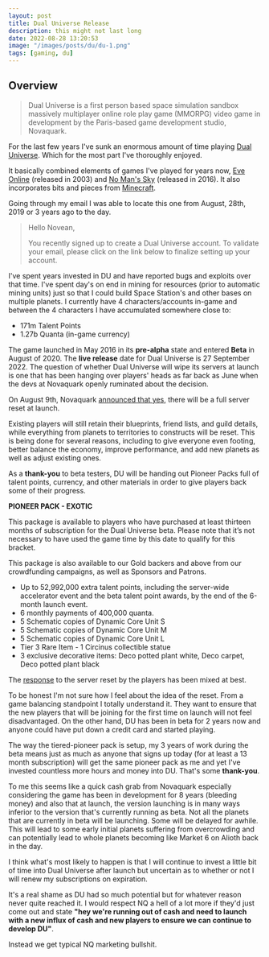 ```yaml
---
layout: post
title: Dual Universe Release
description: this might not last long
date: 2022-08-28 13:20:53
image: "/images/posts/du/du-1.png"
tags: [gaming, du]
---
```


## Overview

> Dual Universe is a first person based space simulation sandbox massively
> multiplayer online role play game (MMORPG) video game in development by the
> Paris-based game development studio, Novaquark.

For the last few years I've sunk an enormous amount of time playing
[Dual Universe](https://www.dualuniverse.game/). Which for the most part I've
thoroughly enjoyed.

It basically combined elements of games I've played for years now,
[Eve Online](https://www.eveonline.com/) (released in 2003) and
[No Man's Sky](https://www.nomanssky.com/) (released in 2016). It also
incorporates bits and pieces from [Minecraft](https://www.minecraft.net/).

Going through my email I was able to locate this one from August, 28th, 2019 or
3 years ago to the day.

> Hello Novean,
>
> You recently signed up to create a Dual Universe account. To validate your
> email, please click on the link below to finalize setting up your account.

I've spent years invested in DU and have reported bugs and exploits over that
time. I've spent day's on end in mining for resources (prior to automatic mining
units) just so that I could build Space Station's and other bases on multiple
planets. I currently have 4 characters/accounts in-game and between the 4
characters I have accumulated somewhere close to:

- 171m Talent Points
- 1.27b Quanta (in-game currency)

The game launched in May 2016 in its **pre-alpha** state and entered **Beta** in
August of 2020. The **live release** date for Dual Universe is 27 September 2022. The question of whether Dual Universe will wipe its servers at launch is
one that has been hanging over players' heads as far back as June when the devs
at Novaquark openly ruminated about the decision.

On August 9th, Novaquark [announced that yes](https://board.dualthegame.com/index.php?/topic/25065-dual-universe-reset-news-announcement/), there will be a full server reset
at launch.

Existing players will still retain their blueprints, friend lists, and guild
details, while everything from planets to territories to constructs will be
reset. This is being done for several reasons, including to give everyone even
footing, better balance the economy, improve performance, and add new planets as
well as adjust existing ones.

As a **thank-you** to beta testers, DU will be handing out Pioneer Packs full of
talent points, currency, and other materials in order to give players back some
of their progress.

**PIONEER PACK - EXOTIC**

This package is available to players who have purchased at least thirteen months
of subscription for the Dual Universe beta. Please note that it’s not necessary
to have used the game time by this date to qualify for this bracket.

This package is also available to our Gold backers and above from our
crowdfunding campaigns, as well as Sponsors and Patrons.

- Up to 52,992,000 extra talent points, including the server-wide accelerator event and the beta talent point awards, by the end of the 6-month launch event.
- 6 monthly payments of 400,000 quanta.
- 5 Schematic copies of Dynamic Core Unit S
- 5 Schematic copies of Dynamic Core Unit M
- 5 Schematic copies of Dynamic Core Unit L
- Tier 3 Rare Item - 1 Circinus collectible statue
- 3 exclusive decorative items: Deco potted plant white, Deco carpet, Deco potted plant black

The
[response](https://board.dualthegame.com/index.php?/topic/25064-reset-news-announcement-discussion-thread/)
to the server reset by the players has been mixed at best.

To be honest I'm not sure how I feel about the idea of the reset. From a game
balancing standpoint I totally understand it. They want to ensure that the new
players that will be joining for the first time on launch will not feel
disadvantaged. On the other hand, DU has been in beta for 2 years now and anyone
could have put down a credit card and started playing.

The way the tiered-pioneer pack is setup, my 3 years of work during the beta
means just as much as anyone that signs up today (for at least a 13 month
subscription) will get the same pioneer pack as me and yet I've invested
countless more hours and money into DU. That's some **thank-you**.

To me this seems like a quick cash grab from Novaquark especially considering
the game has been in development for 8 years (bleeding money) and also that at
launch, the version launching is in many ways inferior to the version that's
currently running as beta. Not all the planets that are currently in beta will
be launching. Some will be delayed for awhile. This will lead to some early
initial planets suffering from overcrowding and can potentially lead to whole
planets becoming like Market 6 on Alioth back in the day.

I think what's most likely to happen is that I will continue to invest a little
bit of time into Dual Universe after launch but uncertain as to whether or not I
will renew my subscriptions on expiration.

It's a real shame as DU had so much potential but for whatever reason never
quite reached it. I would respect NQ a hell of a lot more if they'd just come
out and state **"hey we're running out of cash and need to launch with a new
influx of cash and new players to ensure we can continue to develop DU"**.

Instead we get typical NQ marketing bullshit.
